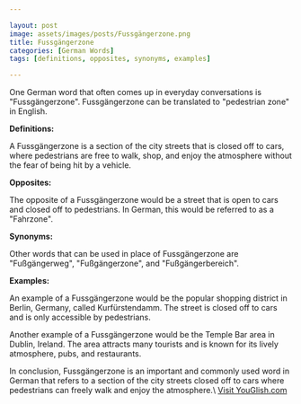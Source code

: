 ```yaml
---

layout: post
image: assets/images/posts/Fussgängerzone.png
title: Fussgängerzone
categories: [German Words]
tags: [definitions, opposites, synonyms, examples]

---
```


One German word that often comes up in everyday conversations is "Fussgängerzone". Fussgängerzone can be translated to "pedestrian zone" in English.

**Definitions:**

A Fussgängerzone is a section of the city streets that is closed off to cars, where pedestrians are free to walk, shop, and enjoy the atmosphere without the fear of being hit by a vehicle.

**Opposites:**

The opposite of a Fussgängerzone would be a street that is open to cars and closed off to pedestrians. In German, this would be referred to as a "Fahrzone".

**Synonyms:**

Other words that can be used in place of Fussgängerzone are "Fußgängerweg", "Fußgängerzone", and "Fußgängerbereich".

**Examples:**

An example of a Fussgängerzone would be the popular shopping district in Berlin, Germany, called Kurfürstendamm. The street is closed off to cars and is only accessible by pedestrians.

Another example of a Fussgängerzone would be the Temple Bar area in Dublin, Ireland. The area attracts many tourists and is known for its lively atmosphere, pubs, and restaurants.

In conclusion, Fussgängerzone is an important and commonly used word in German that refers to a section of the city streets closed off to cars where pedestrians can freely walk and enjoy the atmosphere.\ <a id="yg-widget-0" class="youglish-widget" data-query="Fussgängerzone" data-lang="german" data-components="8412" data-auto-start="0" data-bkg-color="theme_light" data-title="How%20to%20pronounce%20Fussgängerzone%20in%20German"  rel="nofollow" href="https://youglish.com">Visit YouGlish.com</a><script async src="https://youglish.com/public/emb/widget.js" charset="utf-8"></script>